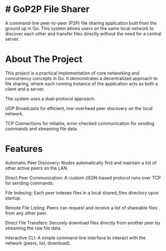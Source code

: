 # # GoP2P File Sharer
A command-line peer-to-peer (P2P) file sharing application built from the ground up in Go. This system allows users on the same local network to discover each other and transfer files directly without the need for a central server.

# About The Project
This project is a practical implementation of core networking and concurrency concepts in Go. It demonstrates a decentralized approach to file sharing, where each running instance of the application acts as both a client and a server.

The system uses a dual-protocol approach:

UDP Broadcasts for efficient, low-overhead peer discovery on the local network.

TCP Connections for reliable, error-checked communication for sending commands and streaming file data.

# Features
Automatic Peer Discovery: Nodes automatically find and maintain a list of other active peers on the LAN.

Direct Peer Communication: A custom JSON-based protocol runs over TCP for sending commands.

File Indexing: Each peer indexes files in a local shared_files directory upon startup.

Remote File Listing: Peers can request and receive a list of shareable files from any other peer.

Direct File Transfers: Securely download files directly from another peer by streaming the raw file data.

Interactive CLI: A simple command-line interface to interact with the network (peers, list, download).
